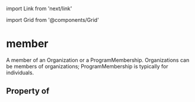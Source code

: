 import Link from 'next/link'
  
import Grid from '@components/Grid'

# member

A member of an Organization or a ProgramMembership. Organizations can be members of organizations; ProgramMembership is typically for individuals.

## Property of




